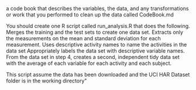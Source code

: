 a code book that describes the variables, the data, and any transformations or work that you performed to clean up the data called CodeBook.md

You should create one R script called run_analysis.R that does the following. 
Merges the training and the test sets to create one data set.
Extracts only the measurements on the mean and standard deviation for each measurement. 
Uses descriptive activity names to name the activities in the data set
Appropriately labels the data set with descriptive variable names. 
From the data set in step 4, creates a second, independent tidy data set with the average of each variable for each activity and each subject.


This script assume the data has been downloaded and the UCI HAR Dataset folder is in the working directory"